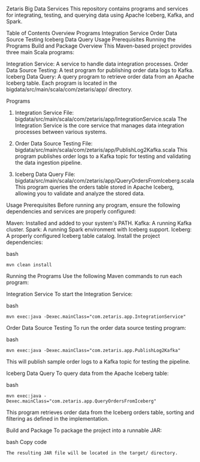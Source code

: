 Zetaris Big Data Services
This repository contains programs and services for integrating, testing, and querying data using Apache Iceberg, Kafka, and Spark.

Table of Contents
Overview
Programs
Integration Service
Order Data Source Testing
Iceberg Data Query
Usage
Prerequisites
Running the Programs
Build and Package
Overview
This Maven-based project provides three main Scala programs:

Integration Service: A service to handle data integration processes.
Order Data Source Testing: A test program for publishing order data logs to Kafka.
Iceberg Data Query: A query program to retrieve order data from an Apache Iceberg table.
Each program is located in the bigdata/src/main/scala/com/zetaris/app/ directory.

Programs
1. Integration Service
   File: bigdata/src/main/scala/com/zetaris/app/IntegrationService.scala
   The Integration Service is the core service that manages data integration processes between various systems.

2. Order Data Source Testing
   File: bigdata/src/main/scala/com/zetaris/app/PublishLog2Kafka.scala
   This program publishes order logs to a Kafka topic for testing and validating the data ingestion pipeline.

3. Iceberg Data Query
   File: bigdata/src/main/scala/com/zetaris/app/QueryOrdersFromIceberg.scala
   This program queries the orders table stored in Apache Iceberg, allowing you to validate and analyze the stored data.

Usage
Prerequisites
Before running any program, ensure the following dependencies and services are properly configured:

Maven: Installed and added to your system's PATH.
Kafka: A running Kafka cluster.
Spark: A running Spark environment with Iceberg support.
Iceberg: A properly configured Iceberg table catalog.
Install the project dependencies:

bash
```
mvn clean install
```
Running the Programs
Use the following Maven commands to run each program:

Integration Service
To start the Integration Service:

bash
```
mvn exec:java -Dexec.mainClass="com.zetaris.app.IntegrationService"
```
Order Data Source Testing
To run the order data source testing program:

bash
```
mvn exec:java -Dexec.mainClass="com.zetaris.app.PublishLog2Kafka"
```
This will publish sample order logs to a Kafka topic for testing the pipeline.

Iceberg Data Query
To query data from the Apache Iceberg table:

bash
```
mvn exec:java -Dexec.mainClass="com.zetaris.app.QueryOrdersFromIceberg"
```
This program retrieves order data from the Iceberg orders table, sorting and filtering as defined in the implementation.

Build and Package
To package the project into a runnable JAR:

bash
Copy code
```
The resulting JAR file will be located in the target/ directory.
```
